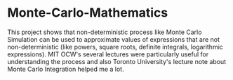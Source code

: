 # Monte-Carlo-Mathematics
This project shows that non-deterministic process like Monte Carlo Simulation can be used to approximate values of
expressions that are not non-deterministic (like powers, square roots, definite integrals, logarithmic expressions). MIT OCW's
several lectures were particularly useful for understanding the process and also Toronto University's lecture note about
Monte Carlo Integration helped me a lot.
